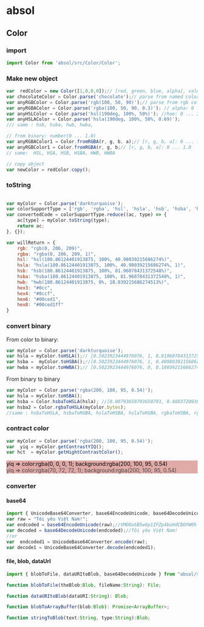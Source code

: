 # absol

## Color

### import

```js
import Color from 'absol/src/Color/Color';
```

### Make new object

```js
var  redColor = new Color([1,0,0,0]);// [red, green, blue, alpha], value: 0 ... 1.0 
var chocolateColor = Color.parse('chocolate');// parse from named color
var anyRGBColor = Color.parse('rgb(100, 50, 90)');// parse from rgb color, [r, g, b]: 0 ... 255
var anyRGBAColor = Color.parse('rgba(100, 50, 90, 0.3)'); // alpha: 0 ... 1.0
var anyHSLColor = Color.parse('hsl(190deg, 100%, 50%)'); //hue: 0 ... 360(deg), [s, l]: 0 ... 100(%)
var anyHSLAColor = Color.parse('hsla(190deg, 100%, 50%, 0.69)');
/// same : hsb, hsba, hwb, hwba, 

// from binary: number(0 ... 1.0)
var anyRGBAColor1 = Color.fromRGBA(r, g, b, a);// [r, g, b, a]: 0 ... 1.0
var anyRGBColor1 = Color.fromRGBA(r, g, b;// [r, g, b, a]: 0 ... 1.0
// same:  HSL, HSA, HSB, HSBA, HWB, HWBA

// copy object
var newColor = redColor.copy();
```

### toString

```js
   
var myColor = Color.parse('darkturquoise'); 
var colorSupportType = ['rgb', 'rgba', 'hsl', 'hsla', 'hsb', 'hsba', 'hwb', 'hwb', 'hex3', 'hex4', 'hex6', 'hex8'];
var convertedCode = colorSupportType.reduce((ac, type) => {
    ac[type] = myColor.toString(type);
    return ac;
}, {});

var willReturn = {
    rgb: "rgb(0, 206, 209)",
    rgba: "rgba(0, 206, 209, 1)",
    hsl: "hsl(180.86124401913875, 100%, 40.98039215686274%)",
    hsla: "hsla(180.86124401913875, 100%, 40.98039215686274%, 1)",
    hsb: "hsb(180.86124401913875, 100%, 81.96078431372548%)",
    hsba: "hsba(180.86124401913875, 100%, 81.96078431372548%, 1)",
    hwb: "hwb(180.86124401913875, 0%, 18.039215686274513%)",
    hex3: "#0cc",
    hex4: "#0ccf",
    hex6: "#00ced1",
    hex8: "#00ced1ff"
}
```

### convert binary

From color to binary:

```js
var myColor = Color.parse('darkturquoise'); 
var hsla = myColor.toHSLA();// [0.5023923444976076, 1, 0.8196078431372549, 1]
var hsba =  myColor.toHSBA();//[0.5023923444976076, 1, 0.40980392156862744, 1]
var hwba = myColor.toHWBA();// [0.5023923444976076, 0, 0.18039215686274512, 1]
```

From binary to binary

```js
var myColor = Color.parse('rgba(200, 100, 95, 0.54)');  
var hsla = myColor.toHSBA();
var hsba = Color.hsbaToHSLA(hsla); //[0.00793650793650793, 0.4883720930232559, 0.5784313725490197, 0.54]
var hsba2 = Color.rgbaToHSLA(myColor.bytes);
//same : hsbaToHSLA, hsbaToRGBA, hslaToHSBA, hslaToRGBA, rgbaToHSBA, rgbaToHSLA, hwbaToHSBA, hsbaToHWBA, rgbaToHWBA, hwbaToRGBA
```


### contract color

```js
var myColor = Color.parse('rgba(200, 100, 95, 0.54)');  
var  yiq = myColor.getContrastYIQ(); 
var hct  = myColor.getHightContrastColor();
```

<div style="color:rgba(0, 0, 0, 1);background:rgba(200, 100, 95, 0.54)">yiq => color:rgba(0, 0, 0, 1); background:rgba(200, 100, 95, 0.54)</div>

<div style="color:rgba(70, 72, 72, 1);background:rgba(200, 100, 95, 0.54)">yiq => color:rgba(70, 72, 72, 1); background:rgba(200, 100, 95, 0.54)</div>

### converter

#### base64

```js
import { UnicodeBase64Converter, base64EncodeUnicode, base64DecodeUnicode } from "absol/src/Converter/base64";
var raw = "Tôi yêu Việt Nam!";
var endcoded = base64EncodeUnicode(raw);//VMO0aSB5w6p1IFZp4buHdCBOYW0h
var decoded = base64DecodeUnicode(endcoded);//Tôi yêu Việt Nam!
//or
var  endcoded1 = UnicodeBase64Converter.encode(raw);
var decode1 = UnicodeBase64Converter.decode(endcoded1);
```

#### file, blob, dataUrl

```js
import { blobToFile, dataURItoBlob, base64DecodeUnicode } from "absol/src/Converter/file";

function blobToFile(theBlob:Blob, fileName:String): File;

function dataURItoBlob(dataURI:String): Blob;

function blobToArrayBuffer(blob:Blob): Promise<ArrayBuffer>;

function stringToBlob(text:String, type:String):Blob;
```

